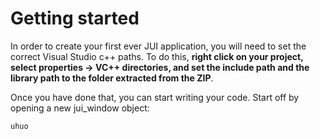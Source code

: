 # Getting started

In order to create your first ever JUI application, you will need to set the correct Visual Studio c++ paths. To do this, **right click on your project, select properties -> VC++ directories, and set the include path and the library path to the folder extracted from the ZIP**.

Once you have done that, you can start writing your code. Start off by opening a new jui_window object:
```
uhuo
```
